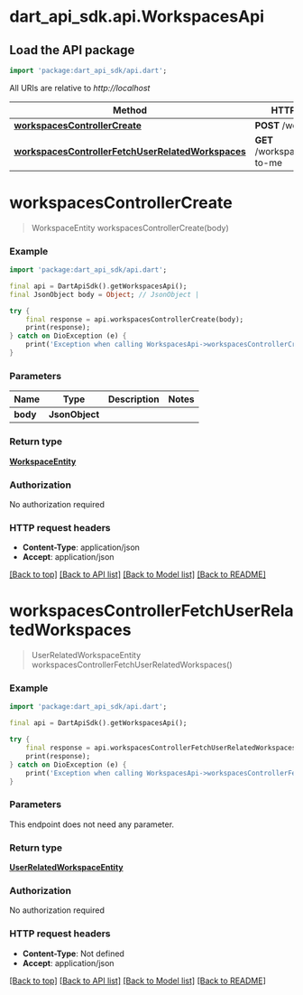 # dart_api_sdk.api.WorkspacesApi

## Load the API package
```dart
import 'package:dart_api_sdk/api.dart';
```

All URIs are relative to *http://localhost*

Method | HTTP request | Description
------------- | ------------- | -------------
[**workspacesControllerCreate**](WorkspacesApi.md#workspacescontrollercreate) | **POST** /workspaces | 
[**workspacesControllerFetchUserRelatedWorkspaces**](WorkspacesApi.md#workspacescontrollerfetchuserrelatedworkspaces) | **GET** /workspaces/related-to-me | 


# **workspacesControllerCreate**
> WorkspaceEntity workspacesControllerCreate(body)



### Example
```dart
import 'package:dart_api_sdk/api.dart';

final api = DartApiSdk().getWorkspacesApi();
final JsonObject body = Object; // JsonObject | 

try {
    final response = api.workspacesControllerCreate(body);
    print(response);
} catch on DioException (e) {
    print('Exception when calling WorkspacesApi->workspacesControllerCreate: $e\n');
}
```

### Parameters

Name | Type | Description  | Notes
------------- | ------------- | ------------- | -------------
 **body** | **JsonObject**|  | 

### Return type

[**WorkspaceEntity**](WorkspaceEntity.md)

### Authorization

No authorization required

### HTTP request headers

 - **Content-Type**: application/json
 - **Accept**: application/json

[[Back to top]](#) [[Back to API list]](../README.md#documentation-for-api-endpoints) [[Back to Model list]](../README.md#documentation-for-models) [[Back to README]](../README.md)

# **workspacesControllerFetchUserRelatedWorkspaces**
> UserRelatedWorkspaceEntity workspacesControllerFetchUserRelatedWorkspaces()



### Example
```dart
import 'package:dart_api_sdk/api.dart';

final api = DartApiSdk().getWorkspacesApi();

try {
    final response = api.workspacesControllerFetchUserRelatedWorkspaces();
    print(response);
} catch on DioException (e) {
    print('Exception when calling WorkspacesApi->workspacesControllerFetchUserRelatedWorkspaces: $e\n');
}
```

### Parameters
This endpoint does not need any parameter.

### Return type

[**UserRelatedWorkspaceEntity**](UserRelatedWorkspaceEntity.md)

### Authorization

No authorization required

### HTTP request headers

 - **Content-Type**: Not defined
 - **Accept**: application/json

[[Back to top]](#) [[Back to API list]](../README.md#documentation-for-api-endpoints) [[Back to Model list]](../README.md#documentation-for-models) [[Back to README]](../README.md)

